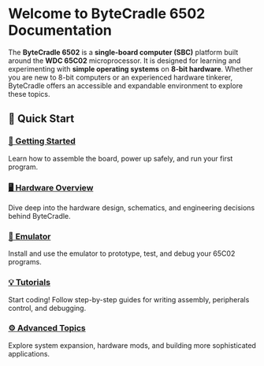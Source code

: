 # Welcome to ByteCradle 6502 Documentation

The **ByteCradle 6502** is a **single-board computer (SBC)** platform built
around the **WDC 65C02** microprocessor.   It is designed for learning and
experimenting with **simple operating systems** on **8-bit hardware**. Whether
you are new to 8-bit computers or an experienced hardware tinkerer, ByteCradle
offers an accessible and expandable environment to explore these topics.

## 🚀 Quick Start

<div class="grid cards">

  <div class="card">
    <h3><a href="getting-started/required-tools">🚀 Getting Started</a></h3>
    <p>Learn how to assemble the board, power up safely, and run your first program.</p>
  </div>

  <div class="card">
    <h3><a href="hardware/board-overview/">🖥️ Hardware Overview</a></h3>
    <p>Dive deep into the hardware design, schematics, and engineering decisions behind ByteCradle.</p>
  </div>

  <div class="card">
    <h3><a href="software/emulator-overview/">🧪 Emulator</a></h3>
    <p>Install and use the emulator to prototype, test, and debug your 65C02 programs.</p>
  </div>

  <div class="card">
    <h3><a href="tutorials/hello-world/">💡 Tutorials</a></h3>
    <p>Start coding! Follow step-by-step guides for writing assembly, peripherals control, and debugging.</p>
  </div>

  <div class="card">
    <h3><a href="advanced-topics/expanding-the-system/">⚙️ Advanced Topics</a></h3>
    <p>Explore system expansion, hardware mods, and building more sophisticated applications.</p>
  </div>

</div>
